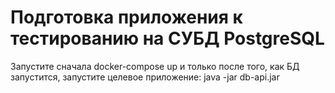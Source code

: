 # Подготовка приложения к тестированию на СУБД PostgreSQL

Запустите сначала docker-compose up и только после того, как БД запустится, запустите целевое приложение: java -jar db-api.jar
